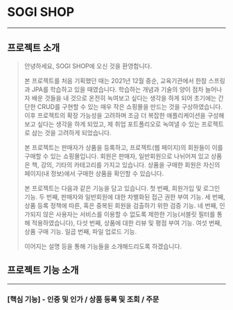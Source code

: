 # SOGI SHOP
------------

## 프로젝트 소개

> 안녕하세요, SOGI SHOP에 오신 것을 환영합니다. 
>
> 본 프로젝트를 처음 기획했던 때는 2021년 12월 중순, 교육기관에서 한참 스프링과 JPA를 학습하고 있을 때였습니다. 학습하는 개념과 기술의 양이 점차 늘어나자 배운 것들을 내 것으로 온전히 녹여보고 싶다는 생각을 하게 되어 초기에는 간단한 CRUD를 구현할 수 있는 매우 작은 쇼핑몰을 만드는 것을 구상하였습니다. 이후 프로젝트의 확장 가능성을 고려하며 조금 더 복잡한 애플리케이션을 구성해보고 싶다는 생각을 하게 되었고, 제 취업 포트폴리오로 녹여낼 수 있는 프로젝트로 삼는 것을 고려하게 되었습니다.
> 
> 본 프로젝트는 판매자가 상품을 등록하고, 프로젝트(웹 페이지)의 회원들이 이를 구매할 수 있는 쇼핑몰입니다. 회원은 판매자, 일반회원으로 나뉘어져 있고 상품은 책, 강의, 기타의 카테고리를 가지고 있습니다. 상품을 구매한 회원은 자신의 페이지(내 정보)에서 구매한 상품을 확인할 수 있습니다.
> 
> 본 프로젝트는 다음과 같은 기능을 담고 있습니다. 첫 번째, 회원가입 및 로그인 기능. 두 번째, 판매자와 일반회원에 대한 차별화된 접근 권한 부여 기능. 세 번째, 상품 등록 정책에 따른, 혹은 중복된 회원을 검출하기 위한 검증 기능. 네 번째, 인가되지 않은 사용자는 서비스를 이용할 수 없도록 제한한 기능(서블릿 필터를 통해 적용하였습니다), 다섯 번째, 상품에 대한 리뷰 및 평점 부여 기능. 여섯 번째, 상품 구매 기능. 일곱 번째, 파일 업로드 기능.
>
> 이어지는 설명 등을 통해 기능들을 소개해드리도록 하겠습니다.


## 프로젝트 기능 소개
------------

### [핵심 기능] - 인증 및 인가 / 상품 등록 및 조회 / 주문
